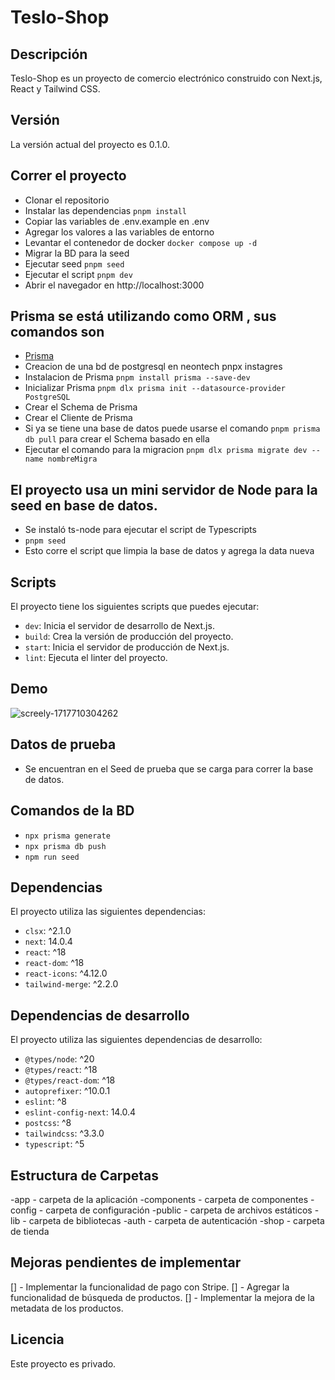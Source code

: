 # Teslo-Shop

## Descripción

Teslo-Shop es un proyecto de comercio electrónico construido con Next.js, React y Tailwind CSS.

## Versión

La versión actual del proyecto es 0.1.0.

## Correr el proyecto

- Clonar el repositorio
- Instalar las dependencias `pnpm install`
- Copiar las variables de .env.example en .env
- Agregar los valores a las variables de entorno
- Levantar el contenedor de docker `docker compose up -d`
- Migrar la BD para la seed
- Ejecutar seed `pnpm seed`
- Ejecutar el script `pnpm dev`
- Abrir el navegador en http://localhost:3000

## Prisma se está utilizando como ORM , sus comandos son

- [Prisma](https://prisma.io)
- Creacion de una bd de postgresql en neontech pnpx instagres
- Instalacion de Prisma `pnpm install prisma --save-dev`
- Inicializar Prisma `pnpm dlx prisma init --datasource-provider PostgreSQL`
- Crear el Schema de Prisma
- Crear el Cliente de Prisma
- Si ya se tiene una base de datos puede usarse el comando `pnpm prisma db pull` para crear el Schema basado en ella
- Ejecutar el comando para la migracion `pnpm dlx prisma migrate dev --name nombreMigra`

## El proyecto usa un mini servidor de Node para la seed en base de datos.

- Se instaló ts-node para ejecutar el script de Typescripts
- `pnpm seed`
- Esto corre el script que limpia la base de datos y agrega la data nueva

## Scripts

El proyecto tiene los siguientes scripts que puedes ejecutar:

- `dev`: Inicia el servidor de desarrollo de Next.js.
- `build`: Crea la versión de producción del proyecto.
- `start`: Inicia el servidor de producción de Next.js.
- `lint`: Ejecuta el linter del proyecto.

## Demo

![screely-1717710304262](https://github.com/Lostovayne/Tienda-de-Ropa-Tesla-Shop/assets/92962731/b34bda60-645e-4934-b282-04d3f668e6b1)

## Datos de prueba

- Se encuentran en el Seed de prueba que se carga para correr la base de datos.

## Comandos de la BD

- `npx prisma generate`
- `npx prisma db push`
- `npm run seed`

## Dependencias

El proyecto utiliza las siguientes dependencias:

- `clsx`: ^2.1.0
- `next`: 14.0.4
- `react`: ^18
- `react-dom`: ^18
- `react-icons`: ^4.12.0
- `tailwind-merge`: ^2.2.0

## Dependencias de desarrollo

El proyecto utiliza las siguientes dependencias de desarrollo:

- `@types/node`: ^20
- `@types/react`: ^18
- `@types/react-dom`: ^18
- `autoprefixer`: ^10.0.1
- `eslint`: ^8
- `eslint-config-next`: 14.0.4
- `postcss`: ^8
- `tailwindcss`: ^3.3.0
- `typescript`: ^5

## Estructura de Carpetas

-app - carpeta de la aplicación
-components - carpeta de componentes
-config - carpeta de configuración
-public - carpeta de archivos estáticos
-lib - carpeta de bibliotecas
-auth - carpeta de autenticación
-shop - carpeta de tienda

## Mejoras pendientes de implementar

[] - Implementar la funcionalidad de pago con Stripe.
[] - Agregar la funcionalidad de búsqueda de productos.
[] - Implementar la mejora de la metadata de los productos.

## Licencia

Este proyecto es privado.
